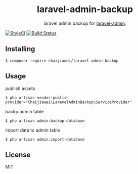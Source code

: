 <h1 align="center"> laravel-admin-backup </h1>

<p align="center"> laravel admin backup for <a target="_blank" href="https://github.com/z-song/laravel-admin">laravel-admin</a>.</p>

[![StyleCI](https://github.styleci.io/repos/301957776/shield?branch=master)](https://github.styleci.io/repos/301957776?branch=master)
[![Build Status](https://travis-ci.org/chaijiawei/laravel-admin-backup.svg?branch=master)](https://travis-ci.org/chaijiawei/laravel-admin-backup)

## Installing

```shell
$ composer require chaijiawei/laravel-admin-backup
```

## Usage

publish assets
```shell
$ php artisan vendor:publish --provider="Chaijiawei\LaravelAdminBackup\ServiceProvider"
```

backp admin table
```shell
$ php artisan admin:backup-database
```

import data to admin table
```shell
$ php artisan admin:import-database
```

## License

MIT